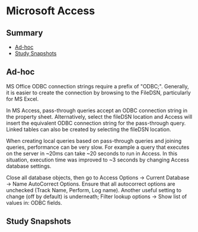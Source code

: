 # Microsoft Access


## Summary
- [Ad-hoc](#ad-hoc)
- [Study Snapshots](#study-snapshots)


## Ad-hoc
MS Office ODBC connection strings require a prefix of "ODBC;". Generally, it is 
easier to create the connection by browsing to the FileDSN, particularly for 
MS Excel.

In MS Access, pass-through queries accept an ODBC connection string in the 
property sheet. Alternatively, select the fileDSN location and Access will 
insert the equivalent ODBC connection string for the pass-through query. Linked 
tables can also be created by selecting the fileDSN location.

When creating local queries based on pass-through queries and joining queries, 
performance can be very slow. For example a query that executes on the server 
in ~20ms can take ~20 seconds to run in Access. In this situation, execution 
time was improved to ~3 seconds by changing Access database settings. 

Close all database objects, then go to Access Options -> Current Database -> 
Name AutoCorrect Options. Ensure that all autocorrect options are unchecked 
(Track Name, Perform, Log name). Another useful setting to change (off by 
default) is underneath; Filter lookup options -> Show list of values in: ODBC 
fields.


## Study Snapshots
